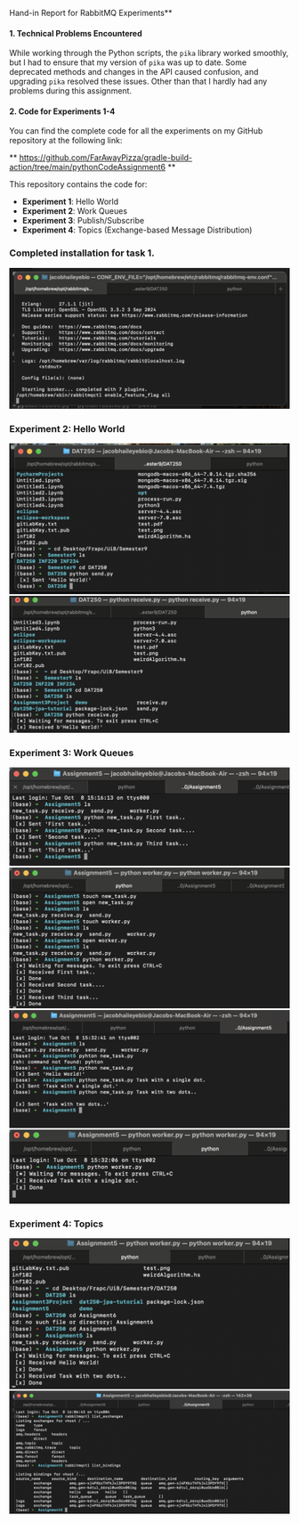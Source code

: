Hand-in Report for RabbitMQ Experiments**

#### **1. Technical Problems Encountered**

While working through the Python scripts, the `pika` library worked smoothly, 
but I had to ensure that my version of `pika` was up to date. 
Some deprecated methods and changes in the API caused confusion, and upgrading `pika` resolved these issues. 
Other than that I hardly had any problems during this assignment.

#### **2. Code for Experiments 1-4**

You can find the complete code for all the experiments on my GitHub repository at the following link:

** https://github.com/FarAwayPizza/gradle-build-action/tree/main/pythonCodeAssignment6 **

This repository contains the code for:

- **Experiment 1**: Hello World
- **Experiment 2**: Work Queues
- **Experiment 3**: Publish/Subscribe
- **Experiment 4**: Topics (Exchange-based Message Distribution)



### Completed installation for task 1.

![image alt](https://github.com/FarAwayPizza/gradle-build-action/blob/d1aad3245ac03c6e0729c8cb6af9791ec6197f73/task1pic.png)

### Experiment 2: Hello World

![image alt](https://github.com/FarAwayPizza/gradle-build-action/blob/d1aad3245ac03c6e0729c8cb6af9791ec6197f73/t2p1.png)
![image alt](https://github.com/FarAwayPizza/gradle-build-action/blob/d1aad3245ac03c6e0729c8cb6af9791ec6197f73/t2p2.png)


### Experiment 3: Work Queues

![image alt](https://github.com/FarAwayPizza/gradle-build-action/blob/d1aad3245ac03c6e0729c8cb6af9791ec6197f73/t3p1.png)
![image alt](https://github.com/FarAwayPizza/gradle-build-action/blob/d1aad3245ac03c6e0729c8cb6af9791ec6197f73/t3p2.png)
![image alt](https://github.com/FarAwayPizza/gradle-build-action/blob/d1aad3245ac03c6e0729c8cb6af9791ec6197f73/t3p3.png)
![image alt](https://github.com/FarAwayPizza/gradle-build-action/blob/d1aad3245ac03c6e0729c8cb6af9791ec6197f73/t3p4.png)


### Experiment 4: Topics

![image alt](https://github.com/FarAwayPizza/gradle-build-action/blob/d1aad3245ac03c6e0729c8cb6af9791ec6197f73/t4p5.png)
![image alt](https://github.com/FarAwayPizza/gradle-build-action/blob/d1aad3245ac03c6e0729c8cb6af9791ec6197f73/t4p6.png)

